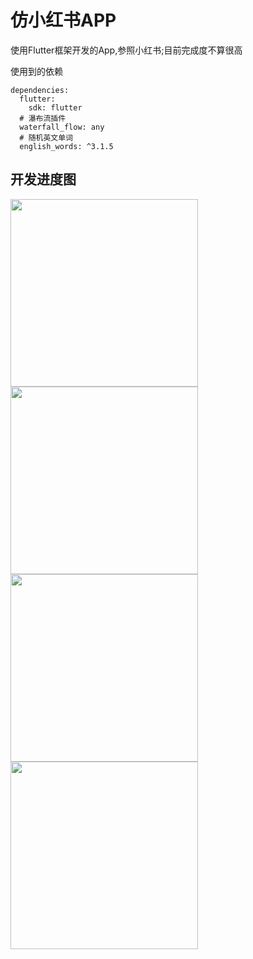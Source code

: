 # 仿小红书APP

使用Flutter框架开发的App,参照小红书;目前完成度不算很高

使用到的依赖
```
dependencies:
  flutter:
    sdk: flutter
  # 瀑布流插件
  waterfall_flow: any
  # 随机英文单词
  english_words: ^3.1.5
```

## 开发进度图

<div>
<img src="http://106.52.133.67:9400/apk/red-book/Screenshot_2020-08-19-22-36-18-83.jpg" width="300" /></div>
<div>
<img src="http://106.52.133.67:9400/apk/red-book/Screenshot_2020-08-19-22-36-08-74.jpg" width="300" /></div>
<div>                                                                                           
<img src="http://106.52.133.67:9400/apk/red-book/Screenshot_2020-08-19-22-27-21-49_e32fde562e780b7.jpg"  width="300"/></div>
<div>
<img src="http://106.52.133.67:9400/apk/red-book/Screenshot_2020-08-19-22-27-14-18_e32fde562e780b7.jpg" width="300" /></div>
                                                                                                               
                                                                                                               
